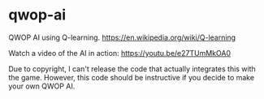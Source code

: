 # qwop-ai
QWOP AI using Q-learning. https://en.wikipedia.org/wiki/Q-learning

Watch a video of the AI in action: https://youtu.be/e27TUmMkOA0

Due to copyright, I can't release the code that actually integrates this with the game. However, this code should be instructive if you decide to make your own QWOP AI.
